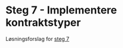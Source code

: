 # Steg 7 - Implementere kontraktstyper

Løsningsforslag for [steg 7](https://github.com/nrkno/dotnetskolen/tree/net9/main?tab=readme-ov-file#steg-7---implementere-kontraktstyper)
